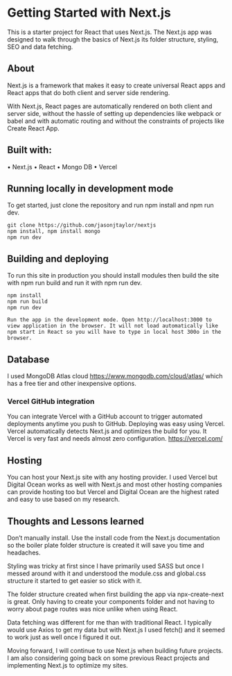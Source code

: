 # Getting Started with Next.js

This is a starter project for React that uses Next.js. The Next.js app was designed to walk through the basics of Next.js its folder structure, styling, SEO and data fetching.

## About

Next.js is a framework that makes it easy to create universal React apps and React apps that do both client and server side rendering.

With Next.js, React pages are automatically rendered on both client and server side, without the hassle of setting up dependencies like webpack or babel and with automatic routing and without the constraints of projects like Create React App.

## Built with:

• Next.js
• React
• Mongo DB
• Vercel

## Running locally in development mode

To get started, just clone the repository and run npm install and npm run dev.

    git clone https://github.com/jasonjtaylor/nextjs
    npm install, npm install mongo
    npm run dev

## Building and deploying

To run this site in production you should install modules then build the site with npm run build and run it with npm run dev.

    npm install
    npm run build
    npm run dev

    Run the app in the development mode. Open http://localhost:3000 to view application in the browser. It will not load automatically like npm start in React so you will have to type in local host 300o in the browser.

## Database

I used MongoDB Atlas cloud https://www.mongodb.com/cloud/atlas/ which has a free tier and other inexpensive options.

### Vercel GitHub integration

You can integrate Vercel with a GitHub account to trigger automated deployments anytime you push to GitHub. Deploying was easy using Vercel. Vercel automatically detects Next.js and optimizes the build for you. It Vercel is very fast and needs almost zero configuration. https://vercel.com/

## Hosting

You can host your Next.js site with any hosting provider. I used Vercel but Digital Ocean works as well with Next.js and most other hosting companies can provide hosting too but Vercel and Digital Ocean are the highest rated and easy to use based on my research.

## Thoughts and Lessons learned

Don’t manually install. Use the install code from the Next.js documentation so the boiler plate folder structure is created it will save you time and headaches.

Styling was tricky at first since I have primarily used SASS but once I messed around with it and understood the module.css and global.css structure it started to get easier so stick with it.

The folder structure created when first building the app via npx-create-next is great. Only having to create your components folder and not having to worry about page routes was nice unlike when using React.

Data fetching was different for me than with traditional React. I typically would use Axios to get my data but with Next.js I used fetch() and it seemed to work just as well once I figured it out.

Moving forward, I will continue to use Next.js when building future projects. I am also considering going back on some previous React projects and implementing Next.js to optimize my sites.
